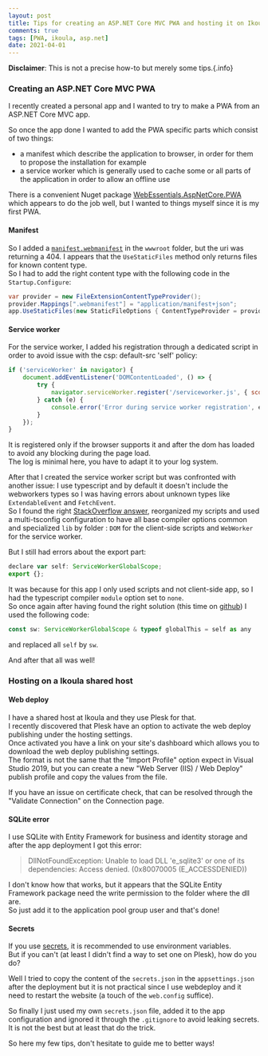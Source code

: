 ```yaml
---
layout: post
title: Tips for creating an ASP.NET Core MVC PWA and hosting it on Ikoula Shared Host
comments: true
tags: [PWA, ikoula, asp.net]
date: 2021-04-01
---
```


**Disclaimer**: This is not a precise how-to but merely some tips.{.info}

### Creating an ASP.NET Core MVC PWA

I recently created a personal app and I wanted to try to make a PWA from an ASP.NET Core MVC app.

So once the app done I wanted to add the PWA specific parts which consist of two things:
- a manifest which describe the application to browser, in order for them to propose the installation for example
- a service worker which is generally used to cache some or all parts of the application in order to allow an offline use

There is a convenient Nuget package [WebEssentials.AspNetCore.PWA](https://www.nuget.org/packages/WebEssentials.AspNetCore.PWA/) which appears to do the job well, but I wanted to things myself since it is my first PWA.

#### Manifest

So I added a [`manifest.webmanifest`](https://developer.mozilla.org/en-US/docs/Web/Manifest) in the `wwwroot` folder, but the uri was returning a 404.
I appears that the `UseStaticFiles` method only returns files for known content type.  
So I had to add the right content type with the following code in the `Startup.Configure`:
``` csharp
var provider = new FileExtensionContentTypeProvider();
provider.Mappings[".webmanifest"] = "application/manifest+json";
app.UseStaticFiles(new StaticFileOptions { ContentTypeProvider = provider});
```

#### Service worker

For the service worker, I added his registration through a dedicated script in order to avoid issue with the csp: default-src 'self' policy:
``` js
if ('serviceWorker' in navigator) {
    document.addEventListener('DOMContentLoaded', () => {
        try {
            navigator.serviceWorker.register('/serviceworker.js', { scope: '/' });
        } catch (e) {
            console.error('Error during service worker registration', e);
        }
    });
}
```
It is registered only if the browser supports it and after the dom has loaded to avoid any blocking during the page load.  
The log is minimal here, you have to adapt it to your log system.

After that I created the service worker script but was confronted with another issue: I use typescript and by default it doesn't include the webworkers types so I was having errors about unknown types like `ExtendableEvent` and `FetchEvent`.  
So I found the right [StackOverflow answer](https://stackoverflow.com/questions/56356655/structuring-a-typescript-project-with-workers), reorganized my scripts and used a multi-tsconfig configuration to have all base compiler options common and specialized `lib` by folder : `DOM` for the client-side scripts and `WebWorker` for the service worker.

But I still had errors about the export part:
``` js
declare var self: ServiceWorkerGlobalScope;
export {};
```
It was because for this app I only used scripts and not client-side app, so I had the typescript compiler `module` option set to `none`.  
So once again after having found the right solution (this time on [github](https://github.com/microsoft/TypeScript/issues/11781#issuecomment-785350836)) I used the following code:
``` js
const sw: ServiceWorkerGlobalScope & typeof globalThis = self as any
```
and replaced all `self` by `sw`.

And after that all was well!

### Hosting on a Ikoula shared host


#### Web deploy
I have a shared host at Ikoula and they use Plesk for that.  
I recently discovered that Plesk have an option to activate the web deploy publishing under the hosting settings.  
Once activated you have a link on your site's dashboard which allows you to download the web deploy publishing settings.  
The format is not the same that the "Import Profile" option expect in Visual Studio 2019, but you can create a new "Web Server (IIS) / Web Deploy" publish profile and copy the values from the file.

If you have an issue on certificate check, that can be resolved through the "Validate Connection" on the Connection page.

#### SQLite error
I use SQLite with Entity Framework for business and identity storage and after the app deployment I got this error:
> DllNotFoundException: Unable to load DLL 'e_sqlite3' or one of its dependencies: Access denied. (0x80070005 (E_ACCESSDENIED))

I don't know how that works, but it appears that the SQLite Entity Framework package need the write permission to the folder where the dll are.  
So just add it to the application pool group user and that's done!

#### Secrets
If you use [secrets](https://docs.microsoft.com/en-us/aspnet/core/security/app-secrets), it is recommended to use environment variables.  
But if you can't (at least I didn't find a way to set one on Plesk), how do you do?

Well I tried to copy the content of the `secrets.json` in the `appsettings.json` after the deployment but it is not practical since I use webdeploy and it need to restart the website (a touch of the `web.config` suffice).

So finally I just used my own `secrets.json` file, added it to the app configuration and ignored it through the `.gitignore` to avoid leaking secrets.  
It is not the best but at least that do the trick.

So here my few tips, don't hesitate to guide me to better ways!